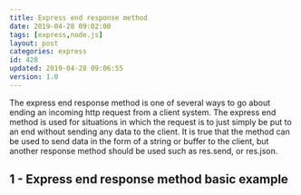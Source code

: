 ```yaml
---
title: Express end response method
date: 2019-04-28 09:02:00
tags: [express,node.js]
layout: post
categories: express
id: 428
updated: 2019-04-28 09:06:55
version: 1.0
---
```


The express end response method is one of several ways to go about ending an incoming http request from a client system. The express end method is used for situations in which the request is to just simply be put to an end without sending any data to the client. It is true that the method can be used to send data in the form of a string or buffer to the client, but another response method should be used such as res.send, or res.json.


<!-- more -->

## 1 - Express end response method basic example